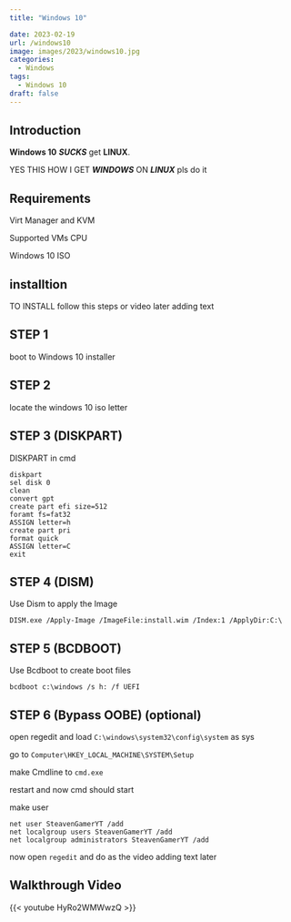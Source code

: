 ```yaml
---
title: "Windows 10"

date: 2023-02-19
url: /windows10
image: images/2023/windows10.jpg
categories:
  - Windows
tags:
  - Windows 10
draft: false
---
```


<!--more-->
## Introduction


**Windows 10** ***SUCKS*** get **LINUX**.


YES THIS HOW I GET ***WINDOWS*** ON ***LINUX*** pls do it


## Requirements


Virt Manager and KVM


Supported VMs CPU


Windows 10 ISO


## installtion


TO INSTALL follow this steps or video later adding text


## STEP 1

boot to Windows 10 installer


## STEP 2

locate the windows 10 iso letter


## STEP 3 (DISKPART)

DISKPART in cmd


```
diskpart
sel disk 0
clean
convert gpt
create part efi size=512
foramt fs=fat32
ASSIGN letter=h
create part pri
format quick
ASSIGN letter=C
exit
```


## STEP 4 (DISM)

Use Dism to apply the Image


`DISM.exe /Apply-Image /ImageFile:install.wim /Index:1 /ApplyDir:C:\`


## STEP 5 (BCDBOOT)

Use Bcdboot to create boot files


`bcdboot c:\windows /s h: /f UEFI`


## STEP 6 (Bypass OOBE) (optional)


open regedit and load `C:\windows\system32\config\system` as sys


go to `Computer\HKEY_LOCAL_MACHINE\SYSTEM\Setup`


make Cmdline to `cmd.exe`


restart and now cmd should start


make user


```
net user SteavenGamerYT /add
net localgroup users SteavenGamerYT /add
net localgroup administrators SteavenGamerYT /add
```


now open `regedit` and do as the video adding text later


## Walkthrough Video

{{< youtube HyRo2WMWwzQ >}}